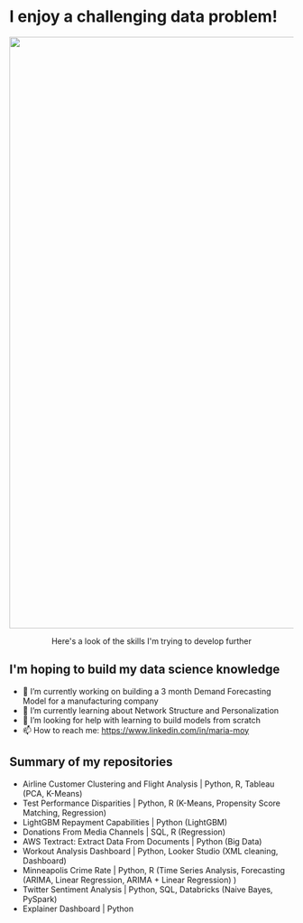# I enjoy a challenging data problem!
<p align="center">
  <img width="1048" alt="image" src="https://user-images.githubusercontent.com/125685678/221375931-2be61538-95de-4219-b48a-e7714e5a042e.png">    
</p>  
<p align="center">
  Here's a look of the skills I'm trying to develop further  
  </p>  


## I'm hoping to build my data science knowledge

- 🔭 I’m currently working on building a 3 month Demand Forecasting Model for a manufacturing company
- 🌱 I’m currently learning about Network Structure and Personalization
- 🤔 I’m looking for help with learning to build models from scratch
- 📫 How to reach me: https://www.linkedin.com/in/maria-moy


## Summary of my repositories
- Airline Customer Clustering and Flight Analysis | Python, R, Tableau (PCA, K-Means)
- Test Performance Disparities | Python, R (K-Means, Propensity Score Matching, Regression)
- LightGBM Repayment Capabilities | Python (LightGBM)
- Donations From Media Channels | SQL, R (Regression)
- AWS Textract: Extract Data From Documents | Python (Big Data)
- Workout Analysis Dashboard | Python, Looker Studio (XML cleaning, Dashboard)
- Minneapolis Crime Rate | Python, R (Time Series Analysis, Forecasting (ARIMA, Linear Regression, ARIMA + Linear Regression) )
- Twitter Sentiment Analysis | Python, SQL, Databricks (Naive Bayes, PySpark)
- Explainer Dashboard | Python
<!--
**MariaInData/MariaInData** is a ✨ _special_ ✨ repository because its `README.md` (this file) appears on your GitHub profile.

